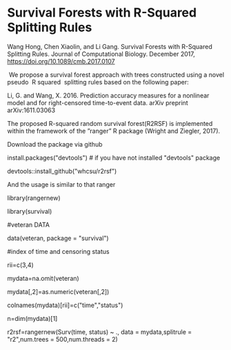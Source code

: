 # Survival Forests with R-Squared Splitting Rules

Wang Hong, Chen Xiaolin, and Li Gang. Survival Forests with R-Squared Splitting Rules. Journal of Computational Biology. December 2017, https://doi.org/10.1089/cmb.2017.0107

 We propose a survival forest approach with trees constructed using a novel pseudo  R squared  splitting rules based on the following paper:  
 
 Li, G. and Wang, X. 2016. Prediction accuracy measures for a nonlinear model and for right-censored time-to-event data. arXiv preprint arXiv:1611.03063
 
The proposed R-squared random survival forest(R2RSF) is implemented within the framework of the ”ranger” R package (Wright and Ziegler, 2017).

Download the package via github 

install.packages("devtools") # if you have not installed "devtools" package

devtools::install_github("whcsu/r2rsf")

And the usage is similar to that ranger

library(rangernew)

library(survival)

#veteran DATA

data(veteran, package = "survival")

#index of time and censoring status

rii=c(3,4)

mydata=na.omit(veteran)

mydata[,2]=as.numeric(veteran[,2])

colnames(mydata)[rii]=c("time","status")

n=dim(mydata)[1]

r2rsf=rangernew(Surv(time, status) ~ ., data = mydata,splitrule = "r2",num.trees = 500,num.threads = 2)      
